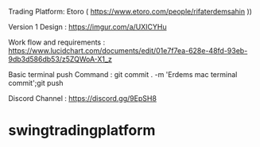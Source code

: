 Trading Platform: Etoro ( https://www.etoro.com/people/rifaterdemsahin ))

Version 1 Design : https://imgur.com/a/UXICYHu

Work flow and requirements : https://www.lucidchart.com/documents/edit/01e7f7ea-628e-48fd-93eb-9db3d586db53/z5ZQWoA-X1_z

Basic terminal push Command : git commit . -m 'Erdems mac terminal commit';git push

Discord Channel : https://discord.gg/9EpSH8

# swingtradingplatform
